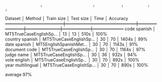                    ╷                       ╷            ╷           ╷         ╷           
  Dataset           │ Method                │ Train size │ Test size │ Time    │ Accuracy  
 ═══════════════════╪═══════════════════════╪════════════╪═══════════╪═════════╪══════════ 
  code spanish      │ MT5TrueCaseEnglishSp… │         13 │        13 │   510s  │      100%  
  country spanish   │ MT5TrueCaseEnglishSp… │         30 │        70 │  1404s  │       99%  
  date spanish      │ MT5EnglishSpanishMet… │         30 │        70 │  1143s  │       91%  
  document code     │ MT5TrueCaseEnglishSp… │         30 │        70 │  1164s  │       97%  
  judge name        │ MT5TrueCaseEnglishSp… │         30 │        36 │   932s  │       94%  
  vote english      │ MT5TrueCaseEnglishSp… │         30 │        70 │   892s  │      100%  
  year multilingual │ MT5TrueCaseEnglishSp… │         30 │        70 │   890s  │      100%  
            
  average                                                                               97%         
                         
